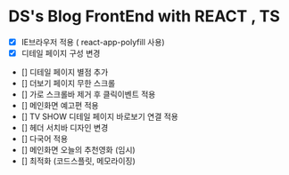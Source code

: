 # DS's Blog FrontEnd with REACT , TS

- [x] IE브라우저 적용 ( react-app-polyfill 사용)
- [x] 디테일 페이지 구성 변경
- [] 디테일 페이지 별점 추가
- [] 더보기 페이지 무한 스크롤
- [] 가로 스크롤바 제거 후 클릭이벤트 적용
- [] 메인화면 예고편 적용
- [] TV SHOW 디테일 페이지 바로보기 연결 적용
- [] 헤더 서치바 디자인 변경
- [] 다국어 적용
- [] 메인화면 오늘의 추천영화 (임시)
- [] 최적화 (코드스플릿, 메모라이징)
